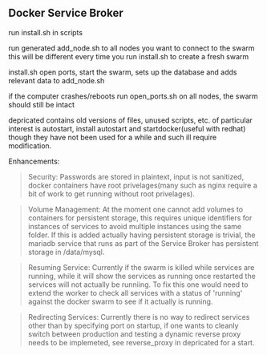 ## Docker Service Broker

run install.sh in scripts

run generated add_node.sh to all nodes you want to connect to the swarm
this will be different every time you run install.sh to create a fresh swarm

install.sh open ports, start the swarm, sets up the database and adds relevant data to add_node.sh

if the computer crashes/reboots run open_ports.sh on all nodes, the swarm should still be intact


depricated contains old versions of files, unused scripts, etc. of particular interest is autostart, install autostart and startdocker(useful with redhat) though they have not been used for a while and such ill require modification.


Enhancements:

>Security: Passwords are stored in plaintext, input is not sanitized, docker containers have root privelages(many such as nginx require a bit of work to get running without root privelages).

>Volume Management: At the moment one cannot add volumes to containers for persistent storage, this requires unique identifiers for instances of services to avoid multiple instances using the same folder. If this is added actually having persistent storage is trivial, the mariadb service that runs as part of the Service Broker has persistent storage in /data/mysql.

>Resuming Service: Currently if the swarm is killed while services are running, while it will show the services as running once restarted the services will not actually be runniing. To fix this one would need to extend the worker to check all services with a status of 'running' against the docker swarm to see if it actually is running.

>Redirecting Services: Currently there is no way to redirect services other than by specifying port on startup, if one wants to cleanly switch between production and testing a dynamic reverse proxy needs to be implemeted, see reverse_proxy in depricated for a start.
